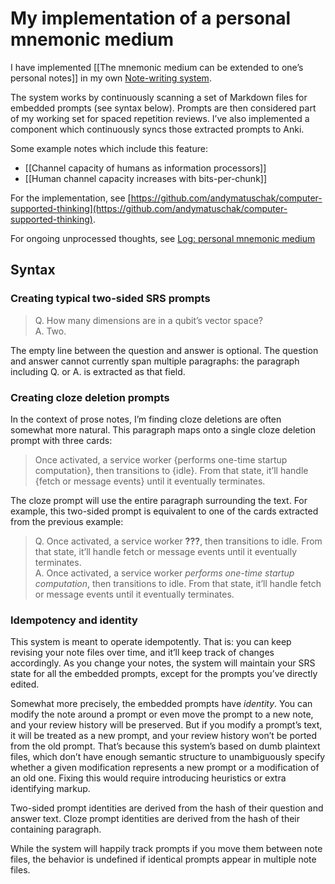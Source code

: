 # My implementation of a personal mnemonic medium

I have implemented [[The mnemonic medium can be extended to one’s personal notes]] in my own [Note-writing system](https://notes.andymatuschak.org/zGKtrhpZ3hS8bw8UGL8hMTP).

The system works by continuously scanning a set of Markdown files for embedded prompts (see syntax below). Prompts are then considered part of my working set for spaced repetition reviews. I’ve also implemented a component which continuously syncs those extracted prompts to Anki.

Some example notes which include this feature:

- [[Channel capacity of humans as information processors]]
- [[Human channel capacity increases with bits-per-chunk]]

For the implementation, see [https://github.com/andymatuschak/computer-supported-thinking](https://github.com/andymatuschak/computer-supported-thinking).

For ongoing unprocessed thoughts, see [Log: personal mnemonic medium](https://notes.andymatuschak.org/zDuBTrCGDkf2J2TbtQwKDed)

## Syntax

### Creating typical two-sided SRS prompts

> Q. How many dimensions are in a qubit’s vector space?  
> A. Two.

The empty line between the question and answer is optional. The question and answer cannot currently span multiple paragraphs: the paragraph including Q. or A. is extracted as that field.

### Creating cloze deletion prompts

In the context of prose notes, I’m finding cloze deletions are often somewhat more natural. This paragraph maps onto a single cloze deletion prompt with three cards:

> Once activated, a service worker {performs one-time startup computation}, then transitions to {idle}. From that state, it’ll handle {fetch or message events} until it eventually terminates.

The cloze prompt will use the entire paragraph surrounding the text. For example, this two-sided prompt is equivalent to one of the cards extracted from the previous example:

> Q. Once activated, a service worker **???**, then transitions to idle. From that state, it’ll handle fetch or message events until it eventually terminates.  
> A. Once activated, a service worker _performs one-time startup computation_, then transitions to idle. From that state, it’ll handle fetch or message events until it eventually terminates.

### Idempotency and identity

This system is meant to operate idempotently. That is: you can keep revising your note files over time, and it’ll keep track of changes accordingly. As you change your notes, the system will maintain your SRS state for all the embedded prompts, except for the prompts you’ve directly edited.

Somewhat more precisely, the embedded prompts have _identity_. You can modify the note around a prompt or even move the prompt to a new note, and your review history will be preserved. But if you modify a prompt’s text, it will be treated as a new prompt, and your review history won’t be ported from the old prompt. That’s because this system’s based on dumb plaintext files, which don’t have enough semantic structure to unambiguously specify whether a given modification represents a new prompt or a modification of an old one. Fixing this would require introducing heuristics or extra identifying markup.

Two-sided prompt identities are derived from the hash of their question and answer text. Cloze prompt identities are derived from the hash of their containing paragraph.

While the system will happily track prompts if you move them between note files, the behavior is undefined if identical prompts appear in multiple note files.